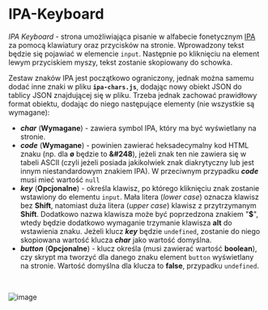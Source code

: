 # IPA-Keyboard
<i>IPA Keyboard</i> - strona umożliwiająca pisanie w alfabecie fonetycznym <a href="https://pl.wikipedia.org/wiki/Mi%C4%99dzynarodowy_alfabet_fonetyczny">IPA</a> za pomocą klawiatury oraz przycisków na stronie. Wprowadzony tekst będzie się pojawiać w elemencie <code>input</code>. Następnie po kliknięciu na element lewym przyciskiem myszy, tekst zostanie skopiowany do schowka.<br>

Zestaw znaków IPA jest początkowo ograniczony, jednak można samemu dodać inne znaki w pliku <code><b>ipa-chars.js</b></code>, dodając nowy obiekt JSON do tablicy JSON znajdującej się w pliku. Trzeba jednak zachować prawidłowy format obiektu, dodając do niego następujące elementy (nie wszystkie są wymagane):
<ul>
<li><i><b>char</b></i> (<b>Wymagane</b>) - zawiera symbol IPA, który ma być wyświetlany na stronie. 
<li><i><b>code</b></i> (<b>Wymagane</b>) - powinien zawierać heksadecymalny kod HTML znaku (np. dla <b>ø</b> będzie to <b>&#38#248</b>), jeżeli znak ten nie zawiera się w tabeli ASCII (czyli jeżeli posiada jakikolwiek znak diakrytyczny lub jest innym niestandardowym znakiem IPA). W przeciwnym przypadku <i><b>code</b></i> musi mieć wartość <code>null</code></li>
<li><i><b>key</b></i> (<b>Opcjonalne</b>) - określa klawisz, po którego kliknięciu znak zostanie wstawiony do elementu <code>input</code>. Mała litera (<i>lower case</i>) oznacza klawisz bez <b>Shift</b>, natomiast duża litera (<i>upper case</i>) klawisz z przytrzymanym <b>Shift</b>. Dodatkowo nazwa klawisza może być poprzedzona znakiem "<b>$</b>", wtedy będzie dodatkowo wymaganie trzymanie klawisza <b>alt</b> do wstawienia znaku. Jeżeli klucz <i><b>key</b></i> będzie <code>undefined</code>, zostanie do niego skopiowana wartość klucza <i><b>char</b></i> jako wartość domyślna.</li>
<li><i><b>button</b></i> (<b>Opcjonalne</b>) - klucz określa (musi zawierać wartość <b>boolean</b>), czy skrypt ma tworzyć dla danego znaku element <code>button</code> wyświetlany na stronie. Wartość domyślna dla klucza to <b>false</b>, przypadku <code>undefined</code>.</li>
</ul><br>

![image](https://user-images.githubusercontent.com/73580223/185797757-1219d297-9843-4065-9a58-350ad2fa0911.png)
